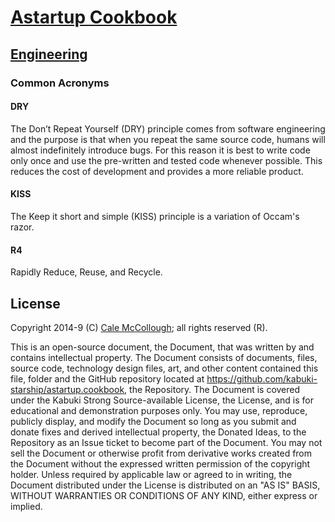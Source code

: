 # [Astartup Cookbook](../readme.md)

## [Engineering](./readme.md)

### Common Acronyms

#### DRY

The Don’t Repeat Yourself (DRY) principle comes from software engineering and the purpose is that when you repeat the same source code, humans will almost indefinitely introduce bugs. For this reason it is best to write code only once and use the pre-written and tested code whenever possible. This reduces the cost of development and provides a more reliable product.

#### KISS

The Keep it short and simple (KISS) principle is a variation of Occam's razor.

#### R4

Rapidly Reduce, Reuse, and Recycle.


## License

Copyright 2014-9 (C) [Cale McCollough](https://calemccollough.github.io); all rights reserved (R).

This is an open-source document, the Document, that was written by and contains intellectual property. The Document consists of documents, files, source code, technology design files, art, and other content contained this file, folder and the GitHub repository located at <https://github.com/kabuki-starship/astartup.cookbook>, the Repository. The Document is covered under the Kabuki Strong Source-available License, the License, and is for educational and demonstration purposes only. You may use, reproduce, publicly display, and modify the Document so long as you submit and donate fixes and derived intellectual property, the Donated Ideas, to the Repository as an Issue ticket to become part of the Document. You may not sell the Document or otherwise profit from derivative works created from the Document without the expressed written permission of the copyright holder. Unless required by applicable law or agreed to in writing, the Document distributed under the License is distributed on an "AS IS" BASIS, WITHOUT WARRANTIES OR CONDITIONS OF ANY KIND, either express or implied.
